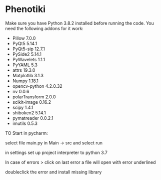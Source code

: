 # Phenotiki
Make sure you have Python 3.8.2 installed before running the code.
You need the following addons for it work:

- Pillow 7.0.0
- PyQt5 5.14.1
- PyQt5-sip 12.7.1
- PySide2 5.14.1
- PyWavelets 1.1.1
- PyYAML 5.3
- attrs 19.3.0
- Matplotlib 3.1.3
- Numpy 1.18.1
- opencv-python 4.2.0.32
- nv 0.0.6
- polarTransform 2.0.0
- scikit-image 0.16.2
- scipy 1.4.1
- shiboken2 5.14.1
- pymatreader 0.0.2.1
- imutils 0.5.3

TO Start in pycharm:

select file main.py in Main -> src and select run

in settings set up project interpreter to python 3.7

In case of errors > click on last error a file will open with error underlined

doubleclick the error and install missing library

